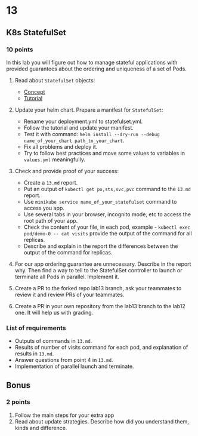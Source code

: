 # 13

## K8s StatefulSet

### 10 points

In this lab you will figure out how to manage stateful applications with provided guarantees about the ordering and uniqueness of a set of Pods.

1. Read about `StatefulSet` objects:
    * [Concept](https://kubernetes.io/docs/concepts/workloads/controllers/statefulset/)
    * [Tutorial](https://kubernetes.io/docs/tutorials/stateful-application/basic-stateful-set/)

2. Update your helm chart. Prepare a manifest for `StatefulSet`:

    * Rename your deployment.yml to statefulset.yml.
    * Follow the tutorial and update your manifest.
    * Test it with command: `helm install --dry-run --debug name_of_your_chart path_to_your_chart`.
    * Fix all problems and deploy it.
    * Try to follow best practices and move some values to variables in `values.yml` meaningfully.

3. Check and provide proof of your success:

    * Create a `13.md` report.
    * Put an output of `kubectl get po,sts,svc,pvc` command to the `13.md` report.
    * Use `minikube service name_of_your_statefulset` command to access you app.
    * Use several tabs in your browser, incognito mode, etc to access the root path of your app.
    * Check the content of your file, in each pod, example - `kubectl exec pod/demo-0 -- cat visits` provide the output of the command for all replicas.
    * Describe and explain in the report the differences between the output of the command for replicas.

4. For our app ordering guarantee are unnecessary. Describe in the report why. Then find a way to tell to
the StatefulSet controller to launch or terminate all Pods in parallel. Implement it.

5. Create a PR to the forked repo lab13 branch, ask your teammates to review it and review PRs of your teammates.

6. Create a PR in your own repository from the lab13 branch to the lab12 one. It will help us with grading.

### List of requirements

* Outputs of commands in `13.md`.
* Results of number of visits command for each pod, and explanation of results in `13.md`.
* Answer questions from point 4 in `13.md`.
* Implementation of parallel launch and terminate.

## Bonus

### 2 points

1. Follow the main steps for your extra app
2. Read about update strategies. Describe how did you understand them, kinds and difference.
